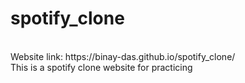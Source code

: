 # spotify_clone
<br>
Website link: https://binay-das.github.io/spotify_clone/
<br>
This is a spotify clone website for practicing
